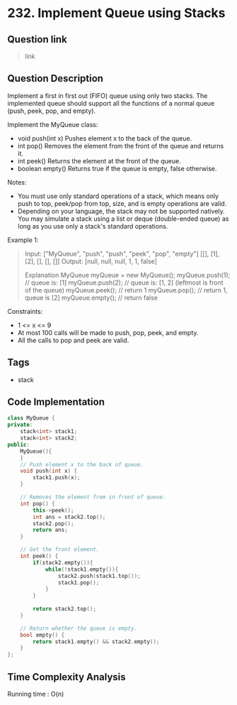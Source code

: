 # 232. Implement Queue using Stacks

## Question link
> link

## Question Description
Implement a first in first out (FIFO) queue using only two stacks. The implemented queue should support all the functions of a normal queue (push, peek, pop, and empty).

Implement the MyQueue class:
- void push(int x) Pushes element x to the back of the queue.
- int pop() Removes the element from the front of the queue and returns it.
- int peek() Returns the element at the front of the queue.
- boolean empty() Returns true if the queue is empty, false otherwise.

Notes:
- You must use only standard operations of a stack, which means only push to top, peek/pop from top, size, and is empty operations are valid.
- Depending on your language, the stack may not be supported natively. You may simulate a stack using a list or deque (double-ended queue) as long as you use only a stack's standard operations.

Example 1:
> Input:
> ["MyQueue", "push", "push", "peek", "pop", "empty"]
> [[], [1], [2], [], [], []]
> Output:
> [null, null, null, 1, 1, false]
>
> Explanation
> MyQueue myQueue = new MyQueue();
> myQueue.push(1); // queue is: [1]
> myQueue.push(2); // queue is: [1, 2] (leftmost is front of the queue)
> myQueue.peek();  // return 1
> myQueue.pop();   // return 1, queue is [2]
> myQueue.empty(); // return false

Constraints:
- 1 <= x <= 9
- At most 100 calls will be made to push, pop, peek, and empty.
- All the calls to pop and peek are valid.

## Tags
- stack

## Code Implementation
```c++
class MyQueue {
private:
    stack<int> stack1;
    stack<int> stack2;
public:
    MyQueue(){
    }
    // Push element x to the back of queue.
    void push(int x) {
        stack1.push(x);
    }

    // Removes the element from in front of queue.
    int pop() {
        this->peek();
        int ans = stack2.top();
        stack2.pop();
        return ans;
    }

    // Get the front element.
    int peek() {
        if(stack2.empty()){
            while(!stack1.empty()){
                stack2.push(stack1.top());
                stack1.pop();
            }
        }
        
        return stack2.top();
    }

    // Return whether the queue is empty.
    bool empty() {
        return stack1.empty() && stack2.empty();
    }
};
```

## Time Complexity Analysis
Running time  : O(n)